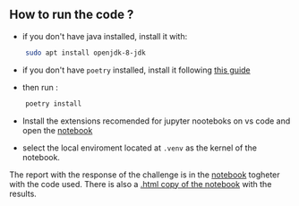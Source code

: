 
## How to run the code ?
- if you don't have java installed, install it with: 
```sh
    sudo apt install openjdk-8-jdk
```

- if you don't have `poetry` installed, install it following [this guide](https://python-poetry.org/docs/)

- then run :
```py
    poetry install 
```

- Install the extensions recomended for jupyter nooteboks on vs code and open the [notebook](project_code/report.ipynb)


- select the local enviroment located at `.venv` as the kernel of the notebook.


The report with the response of the challenge is in the [notebook](project_code/report.ipynb) togheter with the code used. There is also a [.html copy of the notebook](project_code/report.html) with the results. 